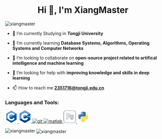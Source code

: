 <h1 align="center">Hi 👋, I'm XiangMaster</h1>
<p align="left"> <img src="https://komarev.com/ghpvc/?username=xiangmaster&label=Profile%20views&color=0e75b6&style=flat" alt="xiangmaster" /> </p>

- 🔭 I’m currently Studying in **Tongji University**

- 🌱 I’m currently learning **Database Systems, Algorithms, Operating Systems and Computer Networks**

- 👯 I’m looking to collaborate on **open-source project related to artifical intelligence and machine learning**

- 🤝 I’m looking for help with **improving knowledge and skills in deep learning**

- 📫 How to reach me **2351716@tongji.edu.cn**

<h3 align="left">Languages and Tools:</h3>
<p align="left"> <a href="https://www.cprogramming.com/" target="_blank" rel="noreferrer"> <img src="https://raw.githubusercontent.com/devicons/devicon/master/icons/c/c-original.svg" alt="c" width="40" height="40"/> </a> <a href="https://www.w3schools.com/cpp/" target="_blank" rel="noreferrer"> <img src="https://raw.githubusercontent.com/devicons/devicon/master/icons/cplusplus/cplusplus-original.svg" alt="cplusplus" width="40" height="40"/> </a> <a href="https://git-scm.com/" target="_blank" rel="noreferrer"> <img src="https://www.vectorlogo.zone/logos/git-scm/git-scm-icon.svg" alt="git" width="40" height="40"/> </a> <a href="https://www.mathworks.com/" target="_blank" rel="noreferrer"> <img src="https://upload.wikimedia.org/wikipedia/commons/2/21/Matlab_Logo.png" alt="matlab" width="40" height="40"/> </a> <a href="https://www.photoshop.com/en" target="_blank" rel="noreferrer"> <img src="https://raw.githubusercontent.com/devicons/devicon/master/icons/photoshop/photoshop-line.svg" alt="photoshop" width="40" height="40"/> </a> <a href="https://www.python.org" target="_blank" rel="noreferrer"> <img src="https://raw.githubusercontent.com/devicons/devicon/master/icons/python/python-original.svg" alt="python" width="40" height="40"/> </a> </p>

<p><img align="left" src="https://github-readme-stats.vercel.app/api/top-langs?username=xiangmaster&show_icons=true&locale=en&layout=compact" alt="xiangmaster" /></p>

<p>&nbsp;<img align="center" src="https://github-readme-stats.vercel.app/api?username=xiangmaster&show_icons=true&locale=en" alt="xiangmaster" /></p>

